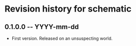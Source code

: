 # Revision history for schematic

## 0.1.0.0  -- YYYY-mm-dd

* First version. Released on an unsuspecting world.
